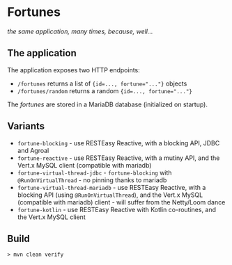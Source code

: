 # Fortunes

_the same application, many times, because, well..._

## The application

The application exposes two HTTP endpoints:

- `/fortunes` returns a list of `{id=..., fortune="..."}` objects
- `/fortunes/random` returns a random `{id=..., fortune="..."}`

The _fortunes_ are stored in a MariaDB database (initialized on startup).

## Variants

* `fortune-blocking` - use RESTEasy Reactive, with a blocking API, JDBC and Agroal
* `fortune-reactive` - use RESTEasy Reactive, with a mutiny API, and the Vert.x MySQL client (compatible with mariadb)
* `fortune-virtual-thread-jdbc` - `fortune-blocking` with `@RunOnVirtualThread` - no pinning thanks to mariadb
* `fortune-virtual-thread-mariadb` - use RESTEasy Reactive, with a blocking API (using `@RunOnVirtualThread`), and the
  Vert.x MySQL (compatible with mariadb) client - will suffer from the Netty/Loom dance
* `fortune-kotlin` - use RESTEasy Reactive with Kotlin co-routines, and the Vert.x MySQL client

## Build

```shell
> mvn clean verify
```


